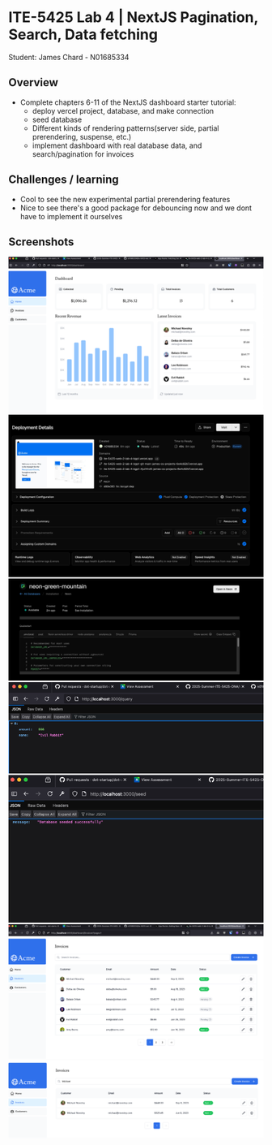 # ITE-5425 Lab 4 | NextJS Pagination, Search, Data fetching

Student: James Chard - N01685334

## Overview

- Complete chapters 6-11 of the NextJS dashboard starter tutorial:
  - deploy vercel project, database, and make connection
  - seed database
  - Different kinds of rendering patterns(server side, partial prerendering, suspense, etc.)
  - implement dashboard with real database data, and search/pagination for invoices

## Challenges / learning

- Cool to see the new experimental partial prerendering features
- Nice to see there's a good package for debouncing now and we dont have to implement it ourselves

## Screenshots

![alt text](screenshots/dashboard.png)
![alt text](screenshots/deployment.png)
![alt text](screenshots/neon.png)
![alt text](screenshots/query.png)
![alt text](screenshots/seed.png)
![alt text](screenshots/invoices-pagination.png) ![alt text](screenshots/invoice-search.png)
